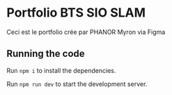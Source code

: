 
  # Portfolio BTS SIO SLAM

  Ceci est le portfolio crée par PHANOR Myron via Figma

  ## Running the code

  Run `npm i` to install the dependencies.

  Run `npm run dev` to start the development server.
  
